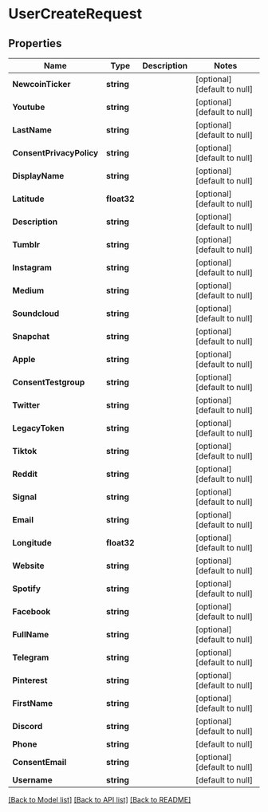 # UserCreateRequest

## Properties
Name | Type | Description | Notes
------------ | ------------- | ------------- | -------------
**NewcoinTicker** | **string** |  | [optional] [default to null]
**Youtube** | **string** |  | [optional] [default to null]
**LastName** | **string** |  | [optional] [default to null]
**ConsentPrivacyPolicy** | **string** |  | [optional] [default to null]
**DisplayName** | **string** |  | [optional] [default to null]
**Latitude** | **float32** |  | [optional] [default to null]
**Description** | **string** |  | [optional] [default to null]
**Tumblr** | **string** |  | [optional] [default to null]
**Instagram** | **string** |  | [optional] [default to null]
**Medium** | **string** |  | [optional] [default to null]
**Soundcloud** | **string** |  | [optional] [default to null]
**Snapchat** | **string** |  | [optional] [default to null]
**Apple** | **string** |  | [optional] [default to null]
**ConsentTestgroup** | **string** |  | [optional] [default to null]
**Twitter** | **string** |  | [optional] [default to null]
**LegacyToken** | **string** |  | [optional] [default to null]
**Tiktok** | **string** |  | [optional] [default to null]
**Reddit** | **string** |  | [optional] [default to null]
**Signal** | **string** |  | [optional] [default to null]
**Email** | **string** |  | [optional] [default to null]
**Longitude** | **float32** |  | [optional] [default to null]
**Website** | **string** |  | [optional] [default to null]
**Spotify** | **string** |  | [optional] [default to null]
**Facebook** | **string** |  | [optional] [default to null]
**FullName** | **string** |  | [optional] [default to null]
**Telegram** | **string** |  | [optional] [default to null]
**Pinterest** | **string** |  | [optional] [default to null]
**FirstName** | **string** |  | [optional] [default to null]
**Discord** | **string** |  | [optional] [default to null]
**Phone** | **string** |  | [default to null]
**ConsentEmail** | **string** |  | [optional] [default to null]
**Username** | **string** |  | [default to null]

[[Back to Model list]](../README.md#documentation-for-models) [[Back to API list]](../README.md#documentation-for-api-endpoints) [[Back to README]](../README.md)


